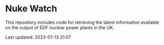 # Nuke Watch

This repository includes code for retrieving the latest information available on the output of EDF nuclear power plants in the UK.

Last updated: 2023-01-13 21:07